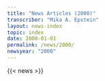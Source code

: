 ```yaml
---
title: "News Articles (2000)"
transcriber: "Mika A. Epstein"
layout: news-index
topic: index
date: 2000-01-01
permalink: /news/2000/
newsyear: "2000"
---
```


{{< news >}}
